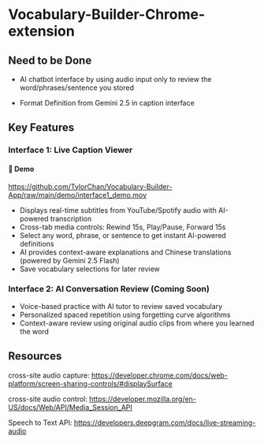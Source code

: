 # Vocabulary-Builder-Chrome-extension
## Need to be Done
- AI chatbot interface by using audio input only to review the word/phrases/sentence you stored

- Format Definition from Gemini 2.5 in caption interface
## Key Features

### Interface 1: Live Caption Viewer

#### 🎥 Demo

https://github.com/TylorChan/Vocabulary-Builder-App/raw/main/demo/interface1_demo.mov

- Displays real-time subtitles from YouTube/Spotify audio with AI-powered transcription
- Cross-tab media controls: Rewind 15s, Play/Pause, Forward 15s
- Select any word, phrase, or sentence to get instant AI-powered definitions
- AI provides context-aware explanations and Chinese translations (powered by Gemini 2.5 Flash)
- Save vocabulary selections for later review

### Interface 2: AI Conversation Review (Coming Soon)
- Voice-based practice with AI tutor to review saved vocabulary
- Personalized spaced repetition using forgetting curve algorithms
- Context-aware review using original audio clips from where you learned the word
## Resources
cross-site audio capture: https://developer.chrome.com/docs/web-platform/screen-sharing-controls/#displaySurface

cross-site audio control: https://developer.mozilla.org/en-US/docs/Web/API/Media_Session_API

Speech to Text API: https://developers.deepgram.com/docs/live-streaming-audio 





